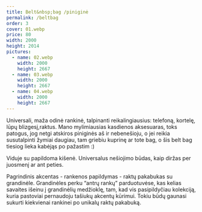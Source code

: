 ```yaml
---
title: Belt&nbsp;bag /piniginė
permalink: /beltbag
order: 3
cover: 01.webp
price: 80
width: 2000
height: 2014
pictures:
  - name: 02.webp
    width: 2000
    height: 2667
  - name: 03.webp
    width: 2000
    height: 2667
  - name: 04.webp
    width: 2000
    height: 2667
---
```


Universali, maža odinė rankinė, talpinanti reikalingiausius: telefoną, kortelę, lūpų blizgesį,raktus.
Mano mylimiausias kasdienos aksesuaras, toks patogus, jog netgi atskiros piniginės aš ir nebenešioju, o jei reikia susutalpinti žymiai daugiau, tam griebiu kuprinę ar tote bag, o šis belt bag tiesiog lieka kabėjąs po pažastim :)

Viduje su papildoma kišenė. Universalus nešiojimo būdas, kaip diržas per juosmenį ar ant peties.

Pagrindinis akcentas - rankenos papildymas - raktų pakabukas su grandinėle. Grandinėles perku “antrų rankų” parduotuvėse, kas kelias savaites išeinu į grandinėlių medžioklę, tam, kad vis pasipildyčiau kolekciją, kuria pastoviai pernaudoju tašiukų akcentų kūrimui. Tokiu būdų gaunasi sukurti  kiekvienai rankinei po unikalų raktų pakabuką.
